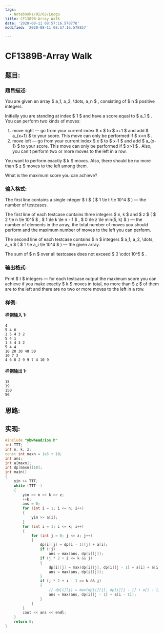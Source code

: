 ```yaml
---
tags:
  - Notebooks/OI/OJ/Luogu
title: CF1389B-Array Walk
date: '2020-08-11 08:57:16.578778'
modified: '2020-08-11 08:57:16.578857'

---
```


# CF1389B-Array Walk

## 题目:

### 题目描述:

You are given an array $ a_1, a_2, \dots, a_n $ , consisting of $ n $ positive integers.

Initially you are standing at index $ 1 $ and have a score equal to $ a_1 $ . You can perform two kinds of moves:

1. move right — go from your current index $ x $ to $ x+1 $ and add $ a_{x+1} $ to your score. This move can only be performed if $ x<n $ .
2. move left — go from your current index $ x $ to $ x-1 $ and add $ a_{x-1} $ to your score. This move can only be performed if $ x>1 $ . Also, you can't perform two or more moves to the left in a row.

You want to perform exactly $ k $ moves. Also, there should be no more than $ z $ moves to the left among them.

What is the maximum score you can achieve?

### 输入格式:

The first line contains a single integer $ t $ ( $ 1 \le t \le       10^4 $ ) — the number of testcases.

The first line of each testcase contains three integers $ n,       k $ and $ z $ ( $ 2 \le n \le 10^5 $ , $ 1 \le k \le n - 1 $ , $ 0 \le z \le min(5, k) $ ) — the number of elements in the array, the total number of moves you should perform and the maximum number of moves to the left you can perform.

The second line of each testcase contains $ n $ integers $ a_1, a_2, \dots, a_n $ ( $ 1 \le a_i \le 10^4 $ ) — the given array.

The sum of $ n $ over all testcases does not exceed $ 3 \cdot 10^5 $ .

### 输出格式:

Print $ t $ integers — for each testcase output the maximum score you can achieve if you make exactly $ k $ moves in total, no more than $ z $ of them are to the left and there are no two or more moves to the left in a row.

### 样例:

#### 样例输入 1:

```
4
5 4 0
1 5 4 3 2
5 4 1
1 5 4 3 2
5 4 4
10 20 30 40 50
10 7 3
4 6 8 2 9 9 7 4 10 9
```

#### 样例输出 1:

```
15
19
150
56
```

## 思路:

## 实现:

```cpp
#include "ybwhead/ios.h"
int TTT;
int n, k, z;
const int maxn = 1e5 + 10;
int ans;
int a[maxn];
int dp[maxn][10];
int main()
{
    yin >> TTT;
    while (TTT--)
    {
        yin >> n >> k >> z;
        ++k;
        ans = 0;
        for (int i = 1; i <= n; i++)
        {
            yin >> a[i];
        }
        for (int i = 1; i <= k; i++)
        {
            for (int j = 0; j <= z; j++)
            {
                dp[i][j] = dp[i - 1][j] + a[i];
                if (!j)
                    ans = max(ans, dp[i][j]);
                if (j * 2 + i <= k && j)
                {
                    dp[i][j] = max(dp[i][j], dp[i][j - 1] + a[i] + a[i - 1]);
                    ans = max(ans, dp[i][j]);
                }
                if (j * 2 + i - 1 == k && j)
                {
                    // dp[i][j] = max(dp[i][j], dp[i][j - 1] + a[i - 1]);
                    ans = max(ans, dp[i][j - 1] + a[i - 1]);
                }
            }
        }
        cout << ans << endl;
    }
    return 0;
}

```
